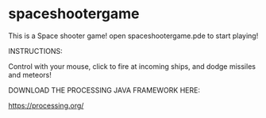 # spaceshootergame

This is a Space shooter game! 
open spaceshootergame.pde to start playing!


INSTRUCTIONS:

Control with your mouse, click to fire at incoming ships, and dodge missiles and meteors!

 DOWNLOAD THE PROCESSING JAVA FRAMEWORK HERE:

https://processing.org/

